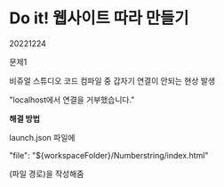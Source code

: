 # Do it! 웹사이트 따라 만들기    
20221224

문제1

비쥬얼 스튜디오 코드 컴파일 중 갑자기 연결이 안되는 현상 발생

"localhost에서 연결을 거부했습니다."

**해결 방법**

launch.json 파일에 

 "file": "${workspaceFolder}/Numberstring/index.html"

(파일 경로)을 작성해줌
